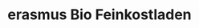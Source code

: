 ---
title: "erasmus Bio Feinkostladen"
url: /karlsruhe/erasmus-bio-feinkostladen/
shop: Feinkost
---